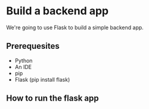# Build a backend app


We're going to use Flask to build a simple backend app.
## Prerequesites
- Python
- An IDE
- pip
- Flask (pip install flask)



## How to run the flask app